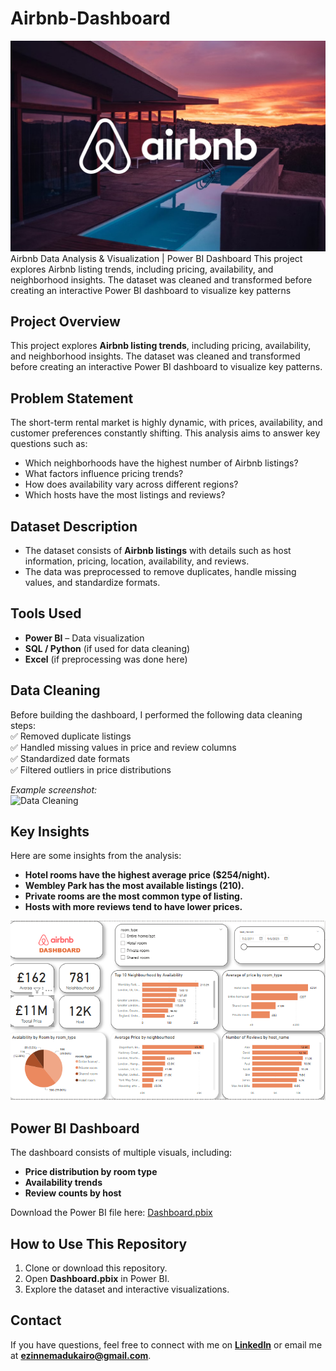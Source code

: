 # Airbnb-Dashboard
![AirBnb](image-airbnb.jpg) 
 Airbnb Data Analysis &amp; Visualization | Power BI Dashboard This project explores Airbnb listing trends, including pricing, availability, and neighborhood insights. The dataset was cleaned and transformed before creating an interactive Power BI dashboard to visualize key patterns

## Project Overview  
This project explores **Airbnb listing trends**, including pricing, availability, and neighborhood insights. The dataset was cleaned and transformed before creating an interactive Power BI dashboard to visualize key patterns.

##  Problem Statement  
The short-term rental market is highly dynamic, with prices, availability, and customer preferences constantly shifting. This analysis aims to answer key questions such as:
- Which neighborhoods have the highest number of Airbnb listings?
- What factors influence pricing trends?
- How does availability vary across different regions?
- Which hosts have the most listings and reviews?

## Dataset Description  
- The dataset consists of **Airbnb listings** with details such as host information, pricing, location, availability, and reviews.
- The data was preprocessed to remove duplicates, handle missing values, and standardize formats.

## Tools Used  
- **Power BI** – Data visualization
- **SQL / Python** (if used for data cleaning)
- **Excel** (if preprocessing was done here)
  

## Data Cleaning 
Before building the dashboard, I performed the following data cleaning steps:  
✅ Removed duplicate listings  
✅ Handled missing values in price and review columns  
✅ Standardized date formats  
✅ Filtered outliers in price distributions  

*Example screenshot:*  
![Data Cleaning](images/data_cleaning.png)  

## Key Insights 
Here are some insights from the analysis:  
- **Hotel rooms have the highest average price ($254/night).**  
- **Wembley Park has the most available listings (210).**  
- **Private rooms are the most common type of listing.**  
- **Hosts with more reviews tend to have lower prices.**  
  
![Insights](airbnb.png)  

## Power BI Dashboard   
The dashboard consists of multiple visuals, including:  
- **Price distribution by room type**  
- **Availability trends**  
- **Review counts by host**  

Download the Power BI file here: [Dashboard.pbix](AirBNB.pbix)  

## How to Use This Repository   
1. Clone or download this repository.  
2. Open **Dashboard.pbix** in Power BI.  
3. Explore the dataset and interactive visualizations.  

## Contact   
If you have questions, feel free to connect with me on **[LinkedIn](https://www.linkedin.com/in/ezinneesther/)** or email me at **ezinnemadukairo@gmail.com**.  
